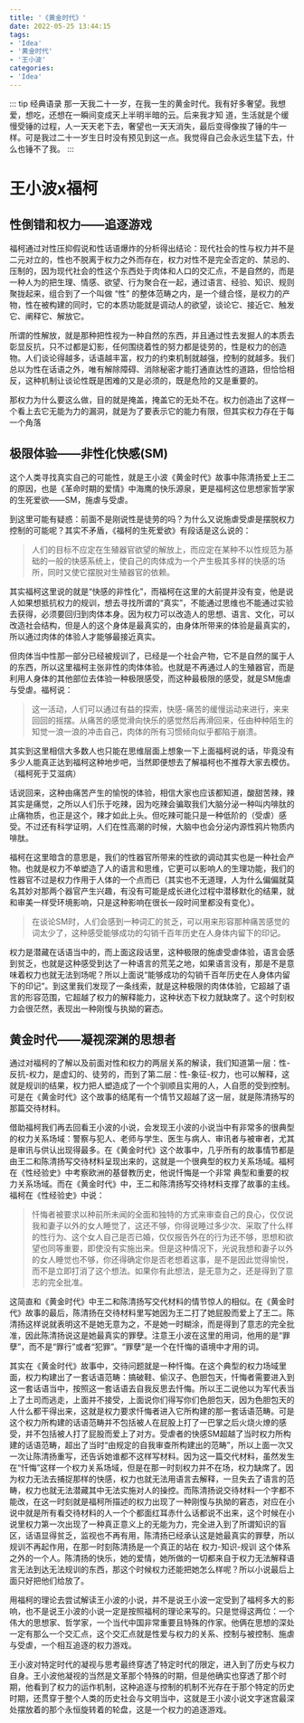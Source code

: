 ```yaml
---
title: '《黄金时代》'
date: 2022-05-25 13:44:15
tags:
- 'Idea'
- '黄金时代'
- '王小波'
categories:
- 'Idea'
---
```


::: tip 经典语录
那一天我二十一岁，在我一生的黄金时代。我有好多奢望。我想爱，想吃，还想在一瞬间变成天上半明半暗的云。后来我才知 道，生活就是个缓慢受锤的过程，人一天天老下去，奢望也一天天消失，最后变得像挨了锤的牛一样。可是我过二十一岁生日时没有预见到这一点。我觉得自己会永远生猛下去，什么也锤不了我。
:::

<!-- more -->

# 王小波x福柯

## 性倒错和权力——追逐游戏

福柯通过对性压抑假说和性话语爆炸的分析得出结论：现代社会的性与权力并不是二元对立的，性也不脱离于权力之外而存在，权力对性不是完全否定的、禁忌的、压制的，因为现代社会的性这个东西处于肉体和人口的交汇点，不是自然的，而是一种人为的把生理、情感、欲望、行为聚合在一起，通过语言、经验、知识、规则聚拢起来，组合到了一个叫做 “性” 的整体范畴之内，是一个缝合怪，是权力的产物，性在被构建的同时，它的本质功能就是调动人的欲望，谈论它、接近它、触发它、阐释它、解放它。

所谓的性解放，就是那种把性视为一种自然的东西，并且通过性去发掘人的本质去彰显反抗，只不过都是幻影，任何围绕着性的努力都是徒劳的，性是权力的创造物。人们谈论得越多，话语越丰富，权力的约束机制就越强，控制的就越多。我们总以为性在话语之外，唯有解除障碍、消除秘密才能打通直达性的道路，但恰恰相反，这种机制让谈论性既是困难的又是必须的，既是危险的又是重要的。

那权力为什么要这么做，目的就是掩盖，掩盖它的无处不在。权力创造出了这样一个看上去它无能为力的漏洞，就是为了要表示它的能力有限，但其实权力存在于每一个角落

## 极限体验——非性化快感(SM)

这个人类寻找真实自己的可能性，就是王小波《黄金时代》故事中陈清扬爱上王二的原因，也是《革命时期的爱情》中海鹰的快乐源泉，更是福柯这位思想家哲学家的生死爱欲——SM，施虐与受虐。

到这里可能有疑惑：前面不是刚说性是徒劳的吗？为什么又说施虐受虐是摆脱权力控制的可能呢？其实不矛盾，《福柯的生死爱欲》有段话是这么说的：

> 人们的目标不应定在生殖器官欲望的解放上，而应定在某种不以性规范为基础的一般的快感系统上，使自己的肉体成为一个产生极其多样的快感的场所，同时又使它摆脱对生殖器官的依赖。

其实福柯这里说的就是“快感的非性化”，而福柯在这里的大前提并没有变，他是说人如果想抵抗权力的规训，想去寻找所谓的“真实”，不能通过思维也不能通过实验去获得，必须要回归到肉体本身。因为权力可以改造人的思想、语言、文化，可以改造社会结构，但是人的这个身体是最真实的，由身体所带来的体验是最真实的，所以通过肉体的体验人才能够最接近真实。

但肉体当中性那一部分已经被规训了，已经是一个社会产物，它不是自然的属于人的东西，所以这里福柯主张非性的肉体体验。也就是不再通过人的生殖器官，而是利用人身体的其他部位去体验一种极限感受，而这种最极限的感受，就是SM施虐与受虐。福柯说：

> 这一活动，人们可以通过有益的探索，快感-痛苦的缓慢运动来进行，来来回回的摇摆。从痛苦的感觉滑向快乐的感觉然后再滑回来，任由种种陌生的知觉一浪一浪的冲击自己，肉体的所有习惯倾向似乎都陷于崩溃。

其实到这里相信大多数人也只能在思维层面上想象一下上面福柯说的话，毕竟没有多少人能真正达到福柯这种地步吧，当然即便想去了解福柯也不推荐大家去模仿。（福柯死于艾滋病）

话说回来，这种由痛苦产生的愉悦的体验，相信大家也应该都知道，酸甜苦辣，辣其实是痛觉，之所以人们乐于吃辣，因为吃辣会骗取我们大脑分泌一种叫内啡肽的止痛物质，也正是这个，辣才如此上头。但吃辣可能只是一种低阶的（受虐）感受。不过还有科学证明，人们在性高潮的时候，大脑中也会分泌内源性鸦片物质内啡肽。

福柯在这里暗含的意思是，我们的性器官所带来的性欲的调动其实也是一种社会产物。也就是权力不单塑造了人的语言和思维，它更可以影响人的生理功能，我们的性器官不过是权力作用于人体的一个点而已（其实也不无道理，人为什么偏偏就莫名其妙对那两个器官产生兴趣，有没有可能是成长进化过程中潜移默化的结果，就和审美一样受环境影响，只是这种影响在很长一段时间里都没有变化）。

> 在谈论SM时，人们会感到一种词汇的贫乏，可以用来形容那种痛苦感觉的词太少了，这种感受能够成功的勾销千百年历史在人身体内留下的印记。

权力是潜藏在话语当中的，而上面这段话里，这种极限的施虐受虐体验，语言会感到贫乏，也就是这种感受到达了一种语言的荒芜之地，如果语言没有，那是不是意味着权力也就无法到场呢？所以上面说“能够成功的勾销千百年历史在人身体内留下的印记”。到这里我们发现了一条线索，就是这种极限的肉体体验，它超越了语言的形容范围，它超越了权力的解释能力，这种状态下权力就缺席了。这个时刻权力会很茫然，表现出一种刚愎与执拗的窘态。

## 黄金时代——凝视深渊的思想者

通过对福柯的了解以及前面对性和权力的两层关系的解读，我们知道第一层：性-反抗-权力，是虚幻的、徒劳的，而到了第二层：性-象征-权力，也可以解释，这就是规训的结果，权力把人塑造成了一个个驯顺且实用的人，人自愿的受到控制。可是在《黄金时代》这个故事的结尾有一个情节又超越了这一层，就是陈清扬写的那篇交待材料。

借助福柯我们再去回看王小波的小说，会发现王小波的小说当中有非常多的很典型的权力关系场域：警察与犯人、老师与学生、医生与病人、审讯者与被审者，尤其是审讯与供认出现得最多。在《黄金时代》这个故事中，几乎所有的故事情节都是由王二和陈清扬写交待材料呈现出来的，这就是一个很典型的权力关系场域。福柯在《性经验史》中考察欧洲的基督教历史，他说忏悔是一个非常 典型和重要的权力关系场域。而在《黄金时代》中，王二和陈清扬写交待材料支撑了故事的主线。福柯在《性经验史》中说：

> 忏悔者被要求以种前所未闻的全面和独特的方式来审查自己的良心，仅仅说我和妻子以外的女人睡觉了，这还不够，你得说睡过多少次、采取了什么样的性行为、这个女人自己是否已婚，仅仅报告外在的行为还不够，思想和欲望也同等重要，即使没有实施出来。但是这种情况下，光说我想和妻子以外的女人睡觉也不够，你还得确定你是否老想着这事，是不是因此觉得愉悦，而不是立即打消了这个想法。如果你有此想法，是无意为之，还是得到了意志的完全批准。

这简直和《黄金时代》中王二和陈清扬写交代材料的情节惊人的相似。在《黄金时代》故事的最后，陈清扬在交待材料里写她因为王二打了她屁股而爱上了王二。陈清扬这样说就表明这不是她无意为之，不是她一时糊涂，而是得到了意志的完全批准，因此陈清扬说这是她最真实的罪孽。注意王小波在这里的用词，他用的是“罪孽”，而不是“罪行”或者“犯罪”。“罪孽”是一个在忏悔的语境中才用的词。

其实在《黄金时代》故事中，交待问题就是一种忏悔。在这个典型的权力场域里面，权力构建出了一套话语范畴：搞破鞋、偷汉子、色胆包天，忏悔者需要进入到这一套话语当中，按照这一套话语去自我反思去忏悔。所以王二说他以为军代表当上了土司而逃走，上面并不接受，上面说你们得写你们色胆包天，因为色胆包天的人什么都干得出来，这就是权力要求忏悔者进入它所构建的那一套话语范畴。可是这个权力所构建的话语范畴并不包括被人在屁股上打了一巴掌之后火烧火燎的感受，并不包括被人打了屁股而爱上了对方。受虐者的快感SM超越了当时权力所构建的话语范畴，超出了当时“由规定的自我审查所构建出的范畴”，所以上面一次又一次让陈清扬重写，还告诉她谁都不这样写材料。因为这一篇交代材料，虽然发生在“忏悔”这样一个权力关系场域，但是在那一时刻权力并不在场，权力缺席了。因为权力无法去捕捉那样的快感，权力也就无法用语言去解释，一旦失去了语言的范畴，权力也就无法潜藏其中无法实施对人的操控。而陈清扬说交待材料一个字都不能改，在这一时刻就是福柯所描述的权力出现了一种刚愎与执拗的窘态，对应在小说中就是所有看交待材料的人一个个都面红耳赤什么话都说不出来，这个时候在小说里权力第一次出现了一种真正意义上的无能为力，完全进入到了所谓知识的盲区，话语显得贫乏，监视也不再有用，陈清扬已经承认这是她最真实的罪孽，所以规训不再起作用，在那一时刻陈清扬是一个真正的站在 权力-知识-规训 这个体系之外的一个人。陈清扬的快乐，她的爱情，她所做的一切都来自于权力无法解释语言无法到达无法规训的东西，那这个时候权力还能把她怎么样呢？所以小说最后上面只好把他们给放了。

用福柯的理论去尝试解读王小波的小说，并不是说王小波一定受到了福柯多大的影响，也不是说王小波的小说一定是按照福柯的理论来写的。只是觉得这两位：一个伟大的思想家、哲学家，一个当代中国非常重要且特殊的作家。他俩在思想的深处一定有那么一个交汇点，这个交汇点就是性爱与权力的关系、控制与被控制、施虐与受虐，一个相互追逐的权力游戏。

王小波对特定时代的凝视与思考最终穿透了特定时代的限定，进入到了历史与权力自身。王小波他凝视的当然是文革那个特殊的时期，但是他确实也穿透了那个时期，他看到了权力的运作机制，这种追逐与控制的机制不光存在于那个特定的历史时期，还贯穿于整个人类的历史社会与文明当中，这就是王小波小说文字迷宫最深处摆放着的那个永恒旋转着的轮盘，这是一个权力的追逐游戏。

